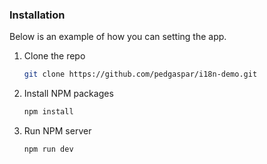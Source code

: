 ### Installation

Below is an example of how you can setting the app.

1. Clone the repo
   ```sh
   git clone https://github.com/pedgaspar/i18n-demo.git
   ```
2. Install NPM packages
   ```sh
   npm install
   ```
3. Run NPM server
   ```sh
   npm run dev
   ```
